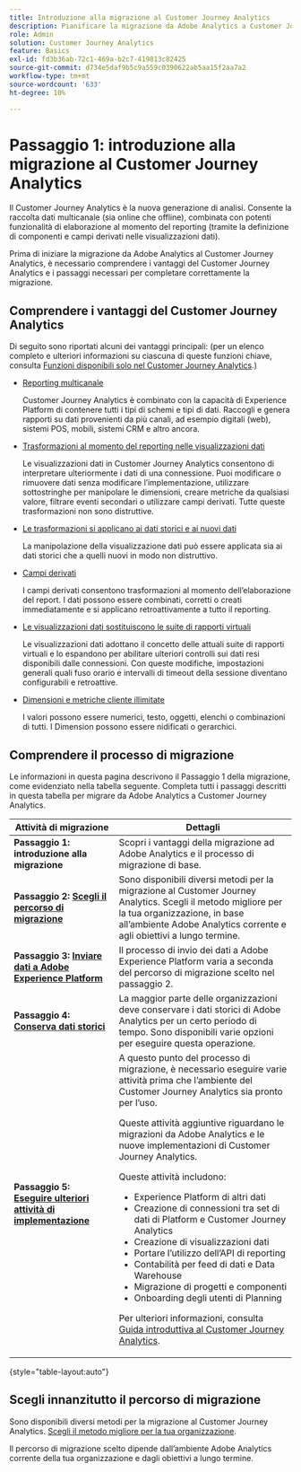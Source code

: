 ```yaml
---
title: Introduzione alla migrazione al Customer Journey Analytics
description: Pianificare la migrazione da Adobe Analytics a Customer Journey Analytics
role: Admin
solution: Customer Journey Analytics
feature: Basics
exl-id: fd3b36ab-72c1-469a-b2c7-419813c82425
source-git-commit: d734e5daf9b5c9a559c0390622ab5aa15f2aa7a2
workflow-type: tm+mt
source-wordcount: '633'
ht-degree: 10%

---
```


# Passaggio 1: introduzione alla migrazione al Customer Journey Analytics

Il Customer Journey Analytics è la nuova generazione di analisi. Consente la raccolta dati multicanale (sia online che offline), combinata con potenti funzionalità di elaborazione al momento del reporting (tramite la definizione di componenti e campi derivati nelle visualizzazioni dati).

Prima di iniziare la migrazione da Adobe Analytics al Customer Journey Analytics, è necessario comprendere i vantaggi del Customer Journey Analytics e i passaggi necessari per completare correttamente la migrazione.

## Comprendere i vantaggi del Customer Journey Analytics

Di seguito sono riportati alcuni dei vantaggi principali: (per un elenco completo e ulteriori informazioni su ciascuna di queste funzioni chiave, consulta [Funzioni disponibili solo nel Customer Journey Analytics](/help/getting-started/aa-vs-cja/cja-aa.md#adobe-customer-journey-analytics-features-not-available-in-adobe-analytics).)

* [Reporting multicanale](/help/getting-started/aa-to-cja-user.md#changes-to-data-architecture)

  Customer Journey Analytics è combinato con la capacità di Experience Platform di contenere tutti i tipi di schemi e tipi di dati. Raccogli e genera rapporti su dati provenienti da più canali, ad esempio digitali (web), sistemi POS, mobili, sistemi CRM e altro ancora.

* [Trasformazioni al momento del reporting nelle visualizzazioni dati](/help/getting-started/aa-vs-cja/vrs-dataview-sandbox-adc.md#customer-journey-analytics-data-views)

  Le visualizzazioni dati in Customer Journey Analytics consentono di interpretare ulteriormente i dati di una connessione. Puoi modificare o rimuovere dati senza modificare l’implementazione, utilizzare sottostringhe per manipolare le dimensioni, creare metriche da qualsiasi valore, filtrare eventi secondari o utilizzare campi derivati. Tutte queste trasformazioni non sono distruttive.

* [Le trasformazioni si applicano ai dati storici e ai nuovi dati](/help/getting-started/aa-vs-cja/vrs-dataview-sandbox-adc.md)

  La manipolazione della visualizzazione dati può essere applicata sia ai dati storici che a quelli nuovi in modo non distruttivo.

* [Campi derivati](/help/data-views/derived-fields/derived-fields.md)

  I campi derivati consentono trasformazioni al momento dell’elaborazione del report. I dati possono essere combinati, corretti o creati immediatamente e si applicano retroattivamente a tutto il reporting.

* [Le visualizzazioni dati sostituiscono le suite di rapporti virtuali](/help/getting-started/aa-to-cja-user.md#changes-to-the-concept-of-virtual-report-suites)

  Le visualizzazioni dati adottano il concetto delle attuali suite di rapporti virtuali e lo espandono per abilitare ulteriori controlli sui dati resi disponibili dalle connessioni. Con queste modifiche, impostazioni generali quali fuso orario e intervalli di timeout della sessione diventano configurabili e retroattive.

* [Dimensioni e metriche cliente illimitate](/help/getting-started/aa-to-cja-user.md#changes-to-the-concept-of-evars-and-props)

  I valori possono essere numerici, testo, oggetti, elenchi o combinazioni di tutti. I Dimension possono essere nidificati o gerarchici.

## Comprendere il processo di migrazione

<!-- Include a graphic of the end-to-end process, as well as links to each step of the process -->
Le informazioni in questa pagina descrivono il Passaggio 1 della migrazione, come evidenziato nella tabella seguente. Completa tutti i passaggi descritti in questa tabella per migrare da Adobe Analytics a Customer Journey Analytics.

| Attività di migrazione | Dettagli |
|---------|----------|
| <span class="preview">**Passaggio 1: introduzione alla migrazione**</span> | <span class="preview">Scopri i vantaggi della migrazione ad Adobe Analytics e il processo di migrazione di base.</span> |
| **Passaggio 2: [Scegli il percorso di migrazione](/help/getting-started/cja-migration/cja-migration-path.md)** | Sono disponibili diversi metodi per la migrazione al Customer Journey Analytics. Scegli il metodo migliore per la tua organizzazione, in base all’ambiente Adobe Analytics corrente e agli obiettivi a lungo termine. |
| **Passaggio 3: [Inviare dati a Adobe Experience Platform](/help/getting-started/cja-migration/cja-migration-send-to-platform.md)** | Il processo di invio dei dati a Adobe Experience Platform varia a seconda del percorso di migrazione scelto nel passaggio 2. |
| **Passaggio 4: [Conserva dati storici](/help/getting-started/cja-migration/cja-migration-historical-data.md)** | La maggior parte delle organizzazioni deve conservare i dati storici di Adobe Analytics per un certo periodo di tempo. Sono disponibili varie opzioni per eseguire questa operazione. |
| **Passaggio 5: [Eseguire ulteriori attività di implementazione](/help/getting-started/cja-getting-started.md)** | A questo punto del processo di migrazione, è necessario eseguire varie attività prima che l’ambiente del Customer Journey Analytics sia pronto per l’uso.<p>Queste attività aggiuntive riguardano le migrazioni da Adobe Analytics e le nuove implementazioni di Customer Journey Analytics.</p><p>Queste attività includono:</p><ul><li>Experience Platform di altri dati</li><li>Creazione di connessioni tra set di dati di Platform e Customer Journey Analytics</li><li>Creazione di visualizzazioni dati</li><li>Portare l’utilizzo dell’API di reporting</li><li>Contabilità per feed di dati e Data Warehouse</li><li>Migrazione di progetti e componenti</li><li>Onboarding degli utenti di Planning</li></ul> <p>Per ulteriori informazioni, consulta [Guida introduttiva al Customer Journey Analytics](/help/getting-started/cja-getting-started.md). |

{style="table-layout:auto"}

## Scegli innanzitutto il percorso di migrazione

Sono disponibili diversi metodi per la migrazione al Customer Journey Analytics. [Scegli il metodo migliore per la tua organizzazione](/help/getting-started/cja-migration/cja-migration-path.md).

Il percorso di migrazione scelto dipende dall’ambiente Adobe Analytics corrente della tua organizzazione e dagli obiettivi a lungo termine.

